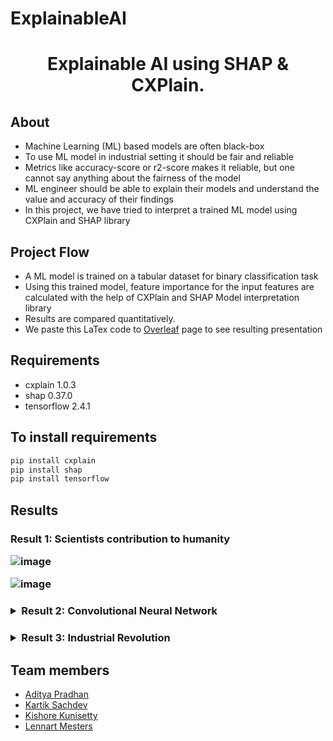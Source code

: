 # ExplainableAI


<h1 align="center">  Explainable AI using SHAP & CXPlain.  </h1>

## About
  * Machine Learning (ML) based models are often black-box
  * To use ML model in industrial setting it should be fair and reliable
  * Metrics like accuracy-score or r2-score makes it reliable, but one cannot say anything about the fairness of the model
  * ML engineer should be able to explain their models and understand the value and accuracy of their findings
  * In this project, we have tried to interpret a trained ML model using CXPlain and SHAP library


## Project Flow
  * A ML model is trained on a tabular dataset for binary classification task
  * Using this trained model, feature importance for the input features are calculated with the help of CXPlain and SHAP Model interpretation library
 * Results are compared quantitatively.
  * We paste this LaTex code to [Overleaf](https://www.overleaf.com/project) page to see resulting presentation

 
## Requirements
 * cxplain 1.0.3
 * shap 0.37.0
 * tensorflow 2.4.1

## To install requirements
```python 
pip install cxplain
pip install shap
pip install tensorflow

```  
## Results
 <h3><SHAP>
    <summary>Result 1: Scientists contribution to humanity</summary>

![image](https://user-images.githubusercontent.com/63906053/115167032-90e3a300-a0be-11eb-93f6-4c975537aec0.png)

![image](https://user-images.githubusercontent.com/63906053/115167048-9ccf6500-a0be-11eb-8a7e-b2e36f555949.png)
</details></h3>

 <h3><details >
      <summary> Result 2: Convolutional Neural Network</summary>
  
![image](https://user-images.githubusercontent.com/63906053/115167079-be305100-a0be-11eb-9ee0-8d3ca2ba5f78.png)

![image](https://user-images.githubusercontent.com/63906053/115167084-c5eff580-a0be-11eb-8ef4-89e4d85c17e5.png)
</details></h3>


 <h3><details >
    <summary>Result 3: Industrial Revolution</summary>

![image](https://user-images.githubusercontent.com/63906053/115167425-39463700-a0c0-11eb-98bf-babc00c0b0be.png)

![image](https://user-images.githubusercontent.com/63906053/115167433-44996280-a0c0-11eb-8c6d-5543b344045d.png)

</details></h3>

## Team members
  * [Aditya Pradhan](https://www.linkedin.com/in/aditya-pradhan-3407b69a/)
  * [Kartik Sachdev](https://github.com/sachdevkartik)
  * [Kishore Kunisetty](https://github.com/kishoreKunisetty)
  * [Lennart Mesters](https://www.linkedin.com/in/lennart-mesters-b49873167/)
